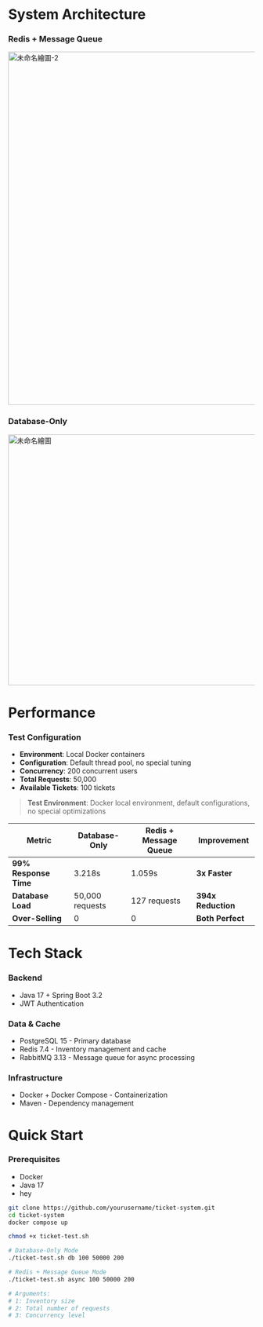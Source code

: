 # **System Architecture**

### Redis + Message Queue
<img width="960" height="720" alt="未命名繪圖-2" src="https://github.com/user-attachments/assets/8fe43751-e8c7-41aa-b500-9ac343502e7d" />

### Database-Only
<img width="649" height="511" alt="未命名繪圖" src="https://github.com/user-attachments/assets/d7dfe758-05dc-4e8a-8880-9c9aeb23ec97" />

# **Performance**

### **Test Configuration**

* **Environment**: Local Docker containers
* **Configuration**: Default thread pool, no special tuning
* **Concurrency**: 200 concurrent users
* **Total Requests**: 50,000
* **Available Tickets**: 100 tickets

> **Test Environment**: Docker local environment, default configurations, no special optimizations

| Metric                | Database-Only   | Redis + Message Queue | Improvement        |
| --------------------- | --------------- | --------------------- | ------------------ |
| **99% Response Time** | 3.218s          | 1.059s                | **3x Faster**      |
| **Database Load**     | 50,000 requests | 127 requests          | **394x Reduction** |
| **Over-Selling**      | 0               | 0                     | **Both Perfect**   |

# **Tech Stack**

### Backend

* Java 17 + Spring Boot 3.2
* JWT Authentication

### Data & Cache

* PostgreSQL 15 - Primary database
* Redis 7.4 - Inventory management and cache
* RabbitMQ 3.13 - Message queue for async processing

### Infrastructure

* Docker + Docker Compose - Containerization
* Maven - Dependency management

# **Quick Start**

### Prerequisites

* Docker
* Java 17
* hey

```bash
git clone https://github.com/yourusername/ticket-system.git
cd ticket-system
docker compose up

chmod +x ticket-test.sh

# Database-Only Mode
./ticket-test.sh db 100 50000 200

# Redis + Message Queue Mode
./ticket-test.sh async 100 50000 200

# Arguments:
# 1: Inventory size
# 2: Total number of requests
# 3: Concurrency level
```
